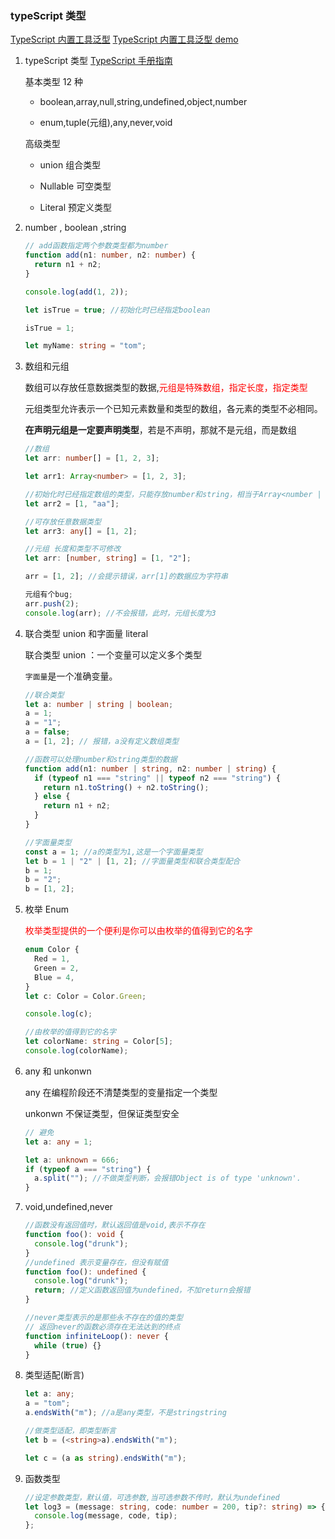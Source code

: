 ### typeScript 类型

[TypeScript 内置工具泛型](https://github.com/chenxiaochun/blog/issues/67)
[TypeScript 内置工具泛型 demo](./typeScript内置工具泛型.ts)

1. typeScript 类型
   [TypeScript 手册指南](https://www.tslang.cn/docs/handbook/basic-types.html)

   基本类型 12 种

   - boolean,array,null,string,undefined,object,number

   - enum,tuple(元组),any,never,void

   高级类型

   - union 组合类型

   - Nullable 可空类型

   - Literal 预定义类型

2. number , boolean ,string

   ```typescript
   // add函数指定两个参数类型都为number
   function add(n1: number, n2: number) {
     return n1 + n2;
   }

   console.log(add(1, 2));

   let isTrue = true; //初始化时已经指定boolean

   isTrue = 1;

   let myName: string = "tom";
   ```

3. 数组和元组

   数组可以存放任意数据类型的数据,<font color="red">元组是特殊数组，指定长度，指定类型</font>

   元组类型允许表示一个已知元素数量和类型的数组，各元素的类型不必相同。

   **在声明元组是一定要声明类型**，若是不声明，那就不是元组，而是数组

   ```typescript
   //数组
   let arr: number[] = [1, 2, 3];

   let arr1: Array<number> = [1, 2, 3];

   //初始化时已经指定数组的类型，只能存放number和string，相当于Array<number | string>
   let arr2 = [1, "aa"];

   //可存放任意数据类型
   let arr3: any[] = [1, 2];
   ```

   ```typescript
   //元组 长度和类型不可修改
   let arr: [number, string] = [1, "2"];

   arr = [1, 2]; //会提示错误，arr[1]的数据应为字符串

   元组有个bug;
   arr.push(2);
   console.log(arr); //不会报错，此时，元组长度为3
   ```

4. 联合类型 union 和字面量 literal

   联合类型 union ：一个变量可以定义多个类型

   `字面量`是一个准确变量。

   ```typescript
   //联合类型
   let a: number | string | boolean;
   a = 1;
   a = "1";
   a = false;
   a = [1, 2]; // 报错，a没有定义数组类型

   //函数可以处理number和string类型的数据
   function add(n1: number | string, n2: number | string) {
     if (typeof n1 === "string" || typeof n2 === "string") {
       return n1.toString() + n2.toString();
     } else {
       return n1 + n2;
     }
   }

   //字面量类型
   const a = 1; //a的类型为1,这是一个字面量类型
   let b = 1 | "2" | [1, 2]; //字面量类型和联合类型配合
   b = 1;
   b = "2";
   b = [1, 2];
   ```

5. 枚举 Enum

   <font color="red">枚举类型提供的一个便利是你可以由枚举的值得到它的名字</font>

   ```typescript
   enum Color {
     Red = 1,
     Green = 2,
     Blue = 4,
   }
   let c: Color = Color.Green;

   console.log(c);

   //由枚举的值得到它的名字
   let colorName: string = Color[5];
   console.log(colorName);
   ```

6. any 和 unkonwn

   any 在编程阶段还不清楚类型的变量指定一个类型

   unkonwn 不保证类型，但保证类型安全

   ```typescript
   // 避免
   let a: any = 1;

   let a: unknown = 666;
   if (typeof a === "string") {
     a.split(""); //不做类型判断，会报错Object is of type 'unknown'.
   }
   ```

7. void,undefined,never

   ```typescript
   //函数没有返回值时，默认返回值是void,表示不存在
   function foo(): void {
     console.log("drunk");
   }
   //undefined 表示变量存在，但没有赋值
   function foo(): undefined {
     console.log("drunk");
     return; //定义函数返回值为undefined，不加return会报错
   }

   //never类型表示的是那些永不存在的值的类型
   // 返回never的函数必须存在无法达到的终点
   function infiniteLoop(): never {
     while (true) {}
   }
   ```

8. 类型适配(断言)

   ```typescript
   let a: any;
   a = "tom";
   a.endsWith("m"); //a是any类型，不是stringstring

   //做类型适配，即类型断言
   let b = (<string>a).endsWith("m");

   let c = (a as string).endsWith("m");
   ```

9. 函数类型

   ```typescript
   //设定参数类型，默认值，可选参数,当可选参数不传时，默认为undefined
   let log3 = (message: string, code: number = 200, tip?: string) => {
     console.log(message, code, tip);
   };
   ```
